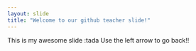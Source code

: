 ```yaml
---
layout: slide
title: "Welcome to our github teacher slide!"
---
```

This is my awesome slide :tada
Use the left arrow to go back!!
